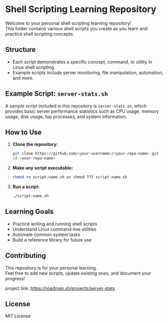 # Shell Scripting Learning Repository

Welcome to your personal shell scripting learning repository!  
This folder contains various shell scripts you create as you learn and practice shell scripting concepts.

## Structure

- Each script demonstrates a specific concept, command, or utility in Linux shell scripting.
- Example scripts include server monitoring, file manipulation, automation, and more.

## Example Script: `server-stats.sh`

A sample script included in this repository is `server-stats.sh`, which provides basic server performance statistics such as CPU usage, memory usage, disk usage, top processes, and system information.

## How to Use

1. **Clone the repository:**
   ```bash
   git clone https://github.com/<your-username>/<your-repo-name>.git
   cd <your-repo-name>
   ```

2. **Make any script executable:**
   ```bash
   chmod +x script-name.sh or chmod 777 script-name.sh
   ```

3. **Run a script:**
   ```bash
   ./script-name.sh
   ```

## Learning Goals

- Practice writing and running shell scripts
- Understand Linux command-line utilities
- Automate common system tasks
- Build a reference library for future use

## Contributing

This repository is for your personal learning.  
Feel free to add new scripts, update existing ones, and document your progress!

project link: https://roadmap.sh/projects/server-stats

## License

MIT License
